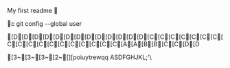 My first readme


c
git config --global user

[D[D[D[D[D[D[D[D[D[D[D[D[D[C[C[C[C[C[C[C[C[C[C[C[C[C[C[C[C[C[C[A[A[B[B[C[C[D[D

[3~[3~[3~[2~[][poiuytrewqq	ASDFGHJKL;'\







